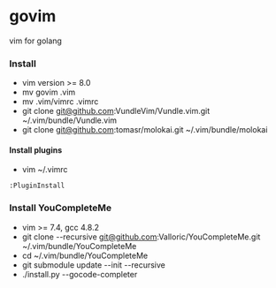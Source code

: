 # govim
vim for golang

### Install
- vim version >= 8.0
- mv govim .vim
- mv .vim/vimrc .vimrc
- git clone git@github.com:VundleVim/Vundle.vim.git ~/.vim/bundle/Vundle.vim
- git clone git@github.com:tomasr/molokai.git ~/.vim/bundle/molokai

#### Install plugins
- vim ~/.vimrc
```
:PluginInstall
```


### Install YouCompleteMe
- vim >= 7.4, gcc 4.8.2
- git clone --recursive git@github.com:Valloric/YouCompleteMe.git ~/.vim/bundle/YouCompleteMe
- cd ~/.vim/bundle/YouCompleteMe
- git submodule update --init --recursive
- ./install.py --gocode-completer

